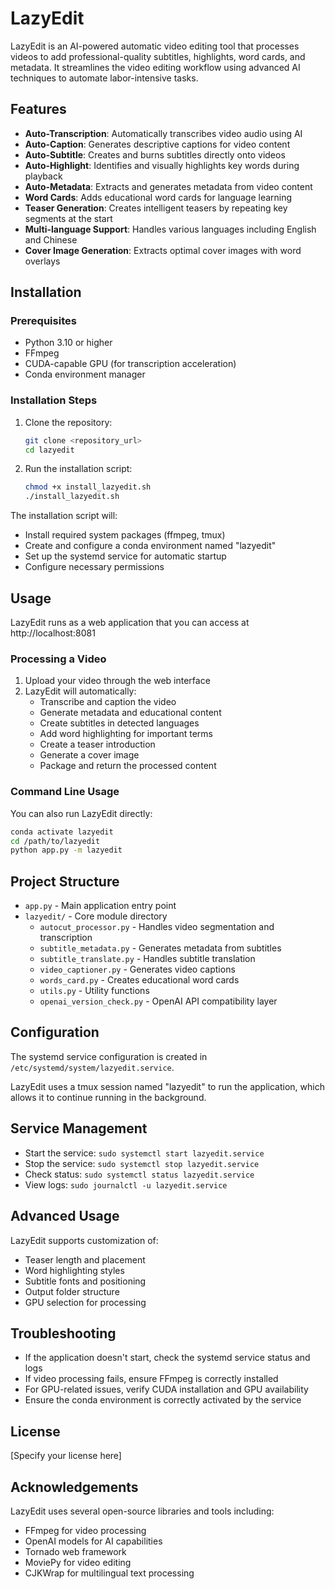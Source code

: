 # LazyEdit

LazyEdit is an AI-powered automatic video editing tool that processes videos to add professional-quality subtitles, highlights, word cards, and metadata. It streamlines the video editing workflow using advanced AI techniques to automate labor-intensive tasks.

## Features

- **Auto-Transcription**: Automatically transcribes video audio using AI
- **Auto-Caption**: Generates descriptive captions for video content
- **Auto-Subtitle**: Creates and burns subtitles directly onto videos
- **Auto-Highlight**: Identifies and visually highlights key words during playback
- **Auto-Metadata**: Extracts and generates metadata from video content
- **Word Cards**: Adds educational word cards for language learning
- **Teaser Generation**: Creates intelligent teasers by repeating key segments at the start
- **Multi-language Support**: Handles various languages including English and Chinese
- **Cover Image Generation**: Extracts optimal cover images with word overlays

## Installation

### Prerequisites

- Python 3.10 or higher
- FFmpeg
- CUDA-capable GPU (for transcription acceleration)
- Conda environment manager

### Installation Steps

1. Clone the repository:
   ```bash
   git clone <repository_url>
   cd lazyedit
   ```

2. Run the installation script:
   ```bash
   chmod +x install_lazyedit.sh
   ./install_lazyedit.sh
   ```

The installation script will:
- Install required system packages (ffmpeg, tmux)
- Create and configure a conda environment named "lazyedit"
- Set up the systemd service for automatic startup
- Configure necessary permissions

## Usage

LazyEdit runs as a web application that you can access at http://localhost:8081

### Processing a Video

1. Upload your video through the web interface
2. LazyEdit will automatically:
   - Transcribe and caption the video
   - Generate metadata and educational content
   - Create subtitles in detected languages
   - Add word highlighting for important terms
   - Create a teaser introduction
   - Generate a cover image
   - Package and return the processed content

### Command Line Usage

You can also run LazyEdit directly:

```bash
conda activate lazyedit
cd /path/to/lazyedit
python app.py -m lazyedit
```

## Project Structure

- `app.py` - Main application entry point
- `lazyedit/` - Core module directory
  - `autocut_processor.py` - Handles video segmentation and transcription
  - `subtitle_metadata.py` - Generates metadata from subtitles
  - `subtitle_translate.py` - Handles subtitle translation
  - `video_captioner.py` - Generates video captions
  - `words_card.py` - Creates educational word cards
  - `utils.py` - Utility functions
  - `openai_version_check.py` - OpenAI API compatibility layer

## Configuration

The systemd service configuration is created in `/etc/systemd/system/lazyedit.service`.

LazyEdit uses a tmux session named "lazyedit" to run the application, which allows it to continue running in the background.

## Service Management

- Start the service: `sudo systemctl start lazyedit.service`
- Stop the service: `sudo systemctl stop lazyedit.service`
- Check status: `sudo systemctl status lazyedit.service`
- View logs: `sudo journalctl -u lazyedit.service`

## Advanced Usage

LazyEdit supports customization of:
- Teaser length and placement
- Word highlighting styles
- Subtitle fonts and positioning
- Output folder structure
- GPU selection for processing

## Troubleshooting

- If the application doesn't start, check the systemd service status and logs
- If video processing fails, ensure FFmpeg is correctly installed
- For GPU-related issues, verify CUDA installation and GPU availability
- Ensure the conda environment is correctly activated by the service

## License

[Specify your license here]

## Acknowledgements

LazyEdit uses several open-source libraries and tools including:
- FFmpeg for video processing
- OpenAI models for AI capabilities
- Tornado web framework
- MoviePy for video editing
- CJKWrap for multilingual text processing
